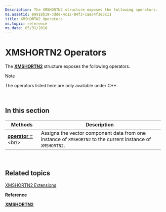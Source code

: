 ```yaml
---
Description: The XMSHORTN2 structure exposes the following operators.
ms.assetid: 69918b19-3dde-4c12-84f3-caac4f3e3c11
title: XMSHORTN2 Operators
ms.topic: reference
ms.date: 05/31/2018
---
```


# XMSHORTN2 Operators

The [**XMSHORTN2**](/windows/desktop/api/DirectXPackedVector/ns-directxpackedvector-xmshortn2) structure exposes the following operators.

> [!Note]  
> The operators listed here are only available under C++.

 

## In this section



| Methods                                                | Description                                                                                                           |
|--------------------------------------------------------|-----------------------------------------------------------------------------------------------------------------------|
| [**operator =**](https://msdn.microsoft.com/library/Ee420215(v=VS.85).aspx)<br/> | Assigns the vector component data from one instance of `XMSHORTN2` to the current instance of `XMSHORTN2`.<br/> |



 

## Related topics

<dl> <dt>

[XMSHORTN2 Extensions](ovw-xmshortn2-extensions.md)
</dt> <dt>

**Reference**
</dt> <dt>

[**XMSHORTN2**](/windows/desktop/api/DirectXPackedVector/ns-directxpackedvector-xmshortn2)
</dt> </dl>

 

 




